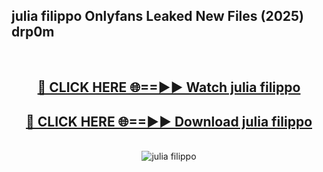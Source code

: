 <h2>julia filippo Onlyfans Leaked New Files (2025) drp0m</h2>
<br>
<div align="center">
<h2><a href="https://mediafiles.top/julia_filippo&ref=git" rel="nofollow">🔴 CLICK HERE 🌐==►► Watch julia filippo</a></h2>
<h2><a href="https://mediafiles.top/julia_filippo&ref=git" rel="nofollow">🔴 CLICK HERE 🌐==►► Download julia filippo</a></h2>
<br>
<a href="https://mediafiles.top/julia_filippo&ref=git" rel="nofollow" data-target="animated-image.originalLink"><img src="https://i.ibb.co.com/xMMVF88/686577567.gif" alt="julia filippo" style="max-width: 100%; display: inline-block;" data-target="animated-image.originalImage"></a>
</div>
<br>
<br>
